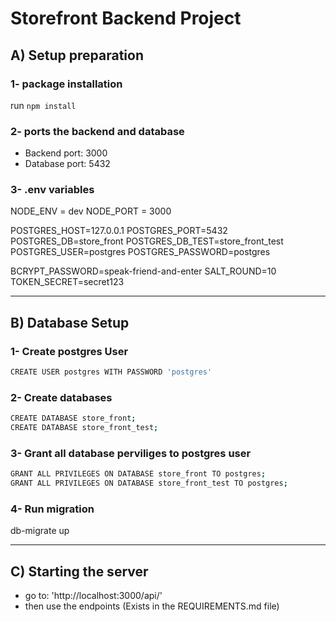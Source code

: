 # Storefront Backend Project

## A) Setup preparation
### 1- package installation
run `npm install`

### 2- ports the backend and database
* Backend port: 3000
* Database port: 5432

### 3- .env variables
NODE_ENV = dev
NODE_PORT = 3000

POSTGRES_HOST=127.0.0.1
POSTGRES_PORT=5432
POSTGRES_DB=store_front
POSTGRES_DB_TEST=store_front_test
POSTGRES_USER=postgres
POSTGRES_PASSWORD=postgres

BCRYPT_PASSWORD=speak-friend-and-enter
SALT_ROUND=10
TOKEN_SECRET=secret123

-----

## B) Database Setup

### 1- Create postgres User
```sh
CREATE USER postgres WITH PASSWORD 'postgres'
```


### 2- Create databases
```sh
CREATE DATABASE store_front;
CREATE DATABASE store_front_test;
```

### 3- Grant all database perviliges to postgres user
```sh
GRANT ALL PRIVILEGES ON DATABASE store_front TO postgres;
GRANT ALL PRIVILEGES ON DATABASE store_front_test TO postgres;
```

### 4- Run migration
db-migrate up


----

## C) Starting the server

* go to: 'http://localhost:3000/api/'
* then use the endpoints (Exists in the REQUIREMENTS.md file)